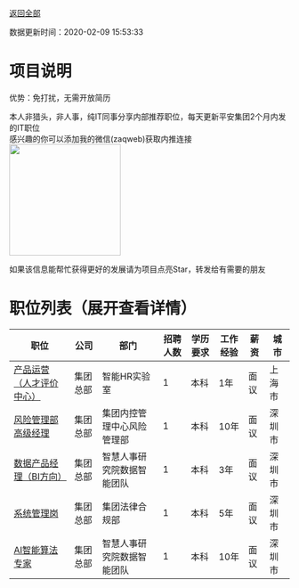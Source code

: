 [返回全部](https://github.com/zaqweb/PA-IT-JOBS/)

数据更新时间：2020-02-09 15:53:33
# 项目说明

优势：免打扰，无需开放简历

本人非猎头，非人事，纯IT同事分享内部推荐职位，每天更新平安集团2个月内发的IT职位  
感兴趣的你可以添加我的微信(zaqweb)获取内推连接  
<img src="https://github.com/zaqweb/PA-IT-JOBS/blob/master/WechatICode.jpeg"  height="200" width="200">

如果该信息能帮忙获得更好的发展请为项目点亮Star，转发给有需要的朋友
# 职位列表（展开查看详情）

|职位|公司|部门|招聘人数|学历要求|工作经验|薪资|城市|
|---|---|---|---|---|---|---|---|
|[产品运营（人才评价中心）](../detail/87D8869AFCED41EA8E3CE40E97BC64DC.md)|集团总部|智能HR实验室|1|本科|1年|面议|上海市|
|[风险管理部高级经理](../detail/C9F2EBEC0D55466B8A3859DCA996942F.md)|集团总部|集团内控管理中心风险管理部|1|本科|10年|面议|深圳市|
|[数据产品经理（BI方向）](../detail/91E89DFBFCDE4395A9E14E40A2ADD2FA.md)|集团总部|智慧人事研究院数据智能团队|1|本科|3年|面议|深圳市|
|[系统管理岗](../detail/81AA6328DCE0468FA989A462C1E0F0C5.md)|集团总部|集团法律合规部|1|本科|5年|面议|深圳市|
|[AI智能算法专家](../detail/797C20B966F44954874534F44A5AD256.md)|集团总部|智慧人事研究院数据智能团队|1|本科|10年|面议|深圳市|




